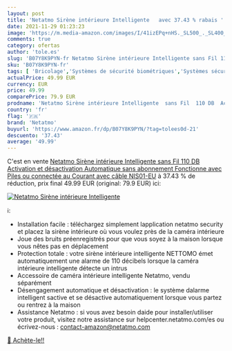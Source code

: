 ```yaml
---
layout: post
title: 'Netatmo Sirène intérieure Intelligente   avec 37.43 % rabais '
date: 2021-11-29 01:23:23
image: 'https://m.media-amazon.com/images/I/41izEPq+nHS._SL500_._SL400_.jpg'
comments: true
category: ofertas
author: 'tole.es'
slug: 'B07Y8K9PYN-fr Netatmo Sirène intérieure Intelligente sans Fil 110 DB...'
sku: 'B07Y8K9PYN-fr'
tags: [ 'Bricolage','Systèmes de sécurité biométriques','Systèmes sécurité pour la maison','Sécurité','netatmo', ]
actualPrice: 49.99 EUR
currency: EUR
price: 49.99
comparePrice: 79.9 EUR
prodname: 'Netatmo Sirène intérieure Intelligente  sans Fil  110 DB  Activation et désactivation Automatique  sans abonnement  Fonctionne avec Piles ou connectée au Courant avec câble  NIS01-EU'
country: 'fr'
flag: '🇫🇷'
brand: 'Netatmo'
buyurl: 'https://www.amazon.fr/dp/B07Y8K9PYN/?tag=tolees0d-21'
descuento: '37.43'
average: '49.99'
---
```


C'est en vente [Netatmo Sirène intérieure Intelligente  sans Fil  110 DB  Activation et désactivation Automatique  sans abonnement  Fonctionne avec Piles ou connectée au Courant avec câble  NIS01-EU](https://www.amazon.fr/dp/B07Y8K9PYN/?tag=tolees0d-21)  à  37.43 % de réduction, prix final  49.99 EUR (original: 79.9 EUR) ici:

[![Netatmo Sirène intérieure Intelligente  ](https://m.media-amazon.com/images/I/41izEPq+nHS._SL500_._SL400_.jpg)](https://www.amazon.fr/dp/B07Y8K9PYN/?tag=tolees0d-21)

ℹ️:

- Installation facile : téléchargez simplement lapplication netatmo security et placez la sirène intérieure où vous voulez près de la caméra intérieure
- Joue des bruits préenregistrés pour que vous soyez à la maison lorsque vous nêtes pas en déplacement
- Protection totale : votre sirène intérieure intelligente NETTOMO émet automatiquement une alarme de 110 décibels lorsque la caméra intérieure intelligente détecte un intrus
- Accessoire de caméra intérieure intelligente Netatmo, vendu séparément
- Désengagement automatique et désactivation : le système dalarme intelligent sactive et se désactive automatiquement lorsque vous partez ou rentrez à la maison
- Assistance Netatmo : si vous avez besoin daide pour installer/utiliser votre produit, visitez notre assistance sur helpcenter.netatmo.com/es ou écrivez-nous : contact-amazon@netatmo.com

[🛒 Achète-le!!](https://www.amazon.fr/dp/B07Y8K9PYN/?tag=tolees0d-21)

